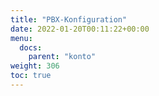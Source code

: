 ```yaml
---
title: "PBX-Konfiguration"
date: 2022-01-20T00:11:22+00:00
menu:
  docs:
    parent: "konto"
weight: 306
toc: true
---
```


